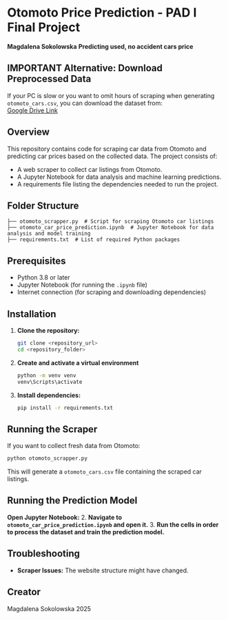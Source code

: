 # Otomoto Price Prediction - PAD I Final Project
**Magdalena Sokolowska**
**Predicting used, no accident cars price**

## IMPORTANT Alternative: Download Preprocessed Data
If your PC is slow or you want to omit hours of scraping when generating `otomoto_cars.csv`, you can download the dataset from: \
[Google Drive Link](https://drive.google.com/file/d/1sGnE9eJetNg1TcoGLSfsMehVG4dB1yWF/view?usp=sharing)


## Overview
This repository contains code for scraping car data from Otomoto and predicting car prices based on the collected data. The project consists of:
- A web scraper to collect car listings from Otomoto.
- A Jupyter Notebook for data analysis and machine learning predictions.
- A requirements file listing the dependencies needed to run the project.

## Folder Structure
```
├── otomoto_scrapper.py  # Script for scraping Otomoto car listings
├── otomoto_car_price_prediction.ipynb  # Jupyter Notebook for data analysis and model training
├── requirements.txt  # List of required Python packages
```

## Prerequisites
- Python 3.8 or later
- Jupyter Notebook (for running the `.ipynb` file)
- Internet connection (for scraping and downloading dependencies)

## Installation
1. **Clone the repository:**
   ```sh
   git clone <repository_url>
   cd <repository_folder>
   ```

2. **Create and activate a virtual environment**
   ```sh
   python -m venv venv
   venv\Scripts\activate
   ```

3. **Install dependencies:**
   ```sh
   pip install -r requirements.txt
   ```

## Running the Scraper
If you want to collect fresh data from Otomoto:
```sh
python otomoto_scrapper.py
```
This will generate a `otomoto_cars.csv` file containing the scraped car listings.

## Running the Prediction Model
**Open Jupyter Notebook:**
2. **Navigate to `otomoto_car_price_prediction.ipynb` and open it.**
3. **Run the cells in order to process the dataset and train the prediction model.**

## Troubleshooting
- **Scraper Issues:** The website structure might have changed.
  
## Creator
Magdalena Sokolowska 2025
